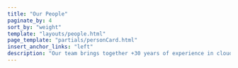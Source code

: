 ```yaml
---
title: "Our People"
paginate_by: 4
sort_by: "weight"
template: "layouts/people.html"
page_template: "partials/personCard.html"
insert_anchor_links: "left"
description: "Our team brings together +30 years of experience in cloud automation, Internet storage, and infrastructure services. We are a passionate group on a collective mission to make the world a better place for the people around us."
---
```

